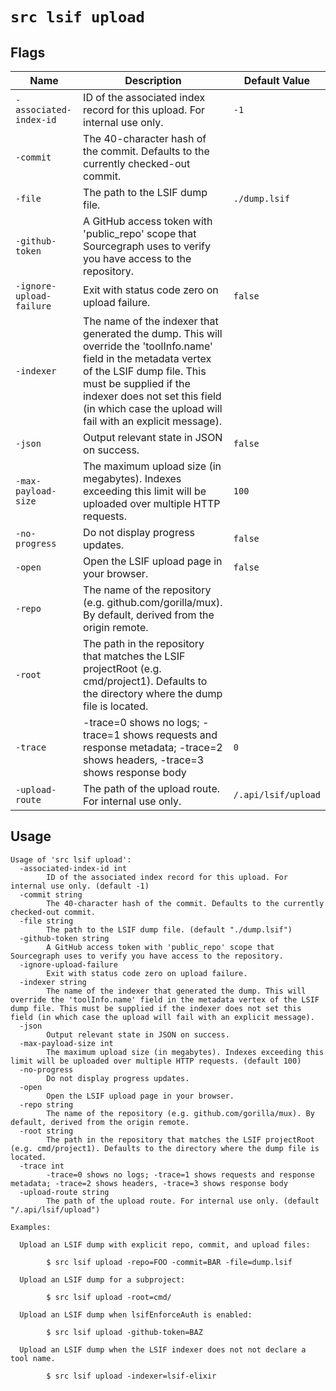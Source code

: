 # `src lsif upload`


## Flags

| Name | Description | Default Value |
|------|-------------|---------------|
| `-associated-index-id` | ID of the associated index record for this upload. For internal use only. | `-1` |
| `-commit` | The 40-character hash of the commit. Defaults to the currently checked-out commit. |  |
| `-file` | The path to the LSIF dump file. | `./dump.lsif` |
| `-github-token` | A GitHub access token with 'public_repo' scope that Sourcegraph uses to verify you have access to the repository. |  |
| `-ignore-upload-failure` | Exit with status code zero on upload failure. | `false` |
| `-indexer` | The name of the indexer that generated the dump. This will override the 'toolInfo.name' field in the metadata vertex of the LSIF dump file. This must be supplied if the indexer does not set this field (in which case the upload will fail with an explicit message). |  |
| `-json` | Output relevant state in JSON on success. | `false` |
| `-max-payload-size` | The maximum upload size (in megabytes). Indexes exceeding this limit will be uploaded over multiple HTTP requests. | `100` |
| `-no-progress` | Do not display progress updates. | `false` |
| `-open` | Open the LSIF upload page in your browser. | `false` |
| `-repo` | The name of the repository (e.g. github.com/gorilla/mux). By default, derived from the origin remote. |  |
| `-root` | The path in the repository that matches the LSIF projectRoot (e.g. cmd/project1). Defaults to the directory where the dump file is located. |  |
| `-trace` | -trace=0 shows no logs; -trace=1 shows requests and response metadata; -trace=2 shows headers, -trace=3 shows response body | `0` |
| `-upload-route` | The path of the upload route. For internal use only. | `/.api/lsif/upload` |


## Usage

```
Usage of 'src lsif upload':
  -associated-index-id int
    	ID of the associated index record for this upload. For internal use only. (default -1)
  -commit string
    	The 40-character hash of the commit. Defaults to the currently checked-out commit.
  -file string
    	The path to the LSIF dump file. (default "./dump.lsif")
  -github-token string
    	A GitHub access token with 'public_repo' scope that Sourcegraph uses to verify you have access to the repository.
  -ignore-upload-failure
    	Exit with status code zero on upload failure.
  -indexer string
    	The name of the indexer that generated the dump. This will override the 'toolInfo.name' field in the metadata vertex of the LSIF dump file. This must be supplied if the indexer does not set this field (in which case the upload will fail with an explicit message).
  -json
    	Output relevant state in JSON on success.
  -max-payload-size int
    	The maximum upload size (in megabytes). Indexes exceeding this limit will be uploaded over multiple HTTP requests. (default 100)
  -no-progress
    	Do not display progress updates.
  -open
    	Open the LSIF upload page in your browser.
  -repo string
    	The name of the repository (e.g. github.com/gorilla/mux). By default, derived from the origin remote.
  -root string
    	The path in the repository that matches the LSIF projectRoot (e.g. cmd/project1). Defaults to the directory where the dump file is located.
  -trace int
    	-trace=0 shows no logs; -trace=1 shows requests and response metadata; -trace=2 shows headers, -trace=3 shows response body
  -upload-route string
    	The path of the upload route. For internal use only. (default "/.api/lsif/upload")

Examples:

  Upload an LSIF dump with explicit repo, commit, and upload files:

    	$ src lsif upload -repo=FOO -commit=BAR -file=dump.lsif

  Upload an LSIF dump for a subproject:

    	$ src lsif upload -root=cmd/

  Upload an LSIF dump when lsifEnforceAuth is enabled:

    	$ src lsif upload -github-token=BAZ

  Upload an LSIF dump when the LSIF indexer does not not declare a tool name.

    	$ src lsif upload -indexer=lsif-elixir


```
	